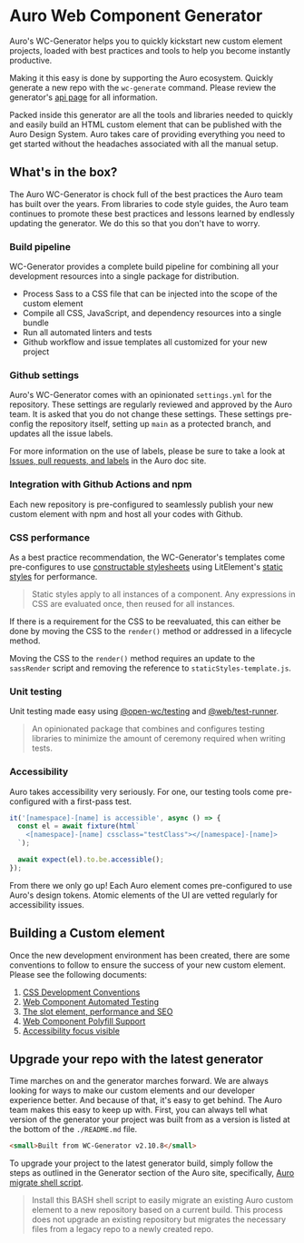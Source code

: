 # Auro Web Component Generator

Auro's WC-Generator helps you to quickly kickstart new custom element projects, loaded with best practices and tools to help you become instantly productive.

Making it this easy is done by supporting the Auro ecosystem. Quickly generate a new repo with the `wc-generate` command. Please review the generator's [api page](https://auro.alaskaair.com/getting-started/developers/generator/generator/api) for all information.

Packed inside this generator are all the tools and libraries needed to quickly and easily build an HTML custom element that can be published with the Auro Design System. Auro takes care of providing everything you need to get started without the headaches associated with all the manual setup.

## What's in the box?

The Auro WC-Generator is chock full of the best practices the Auro team has built over the years. From libraries to code style guides, the Auro team continues to promote these best practices and lessons learned by endlessly updating the generator. We do this so that you don't have to worry.

### Build pipeline

WC-Generator provides a complete build pipeline for combining all your development resources into a single package for distribution.

* Process Sass to a CSS file that can be injected into the scope of the custom element
* Compile all CSS, JavaScript, and dependency resources into a single bundle
* Run all automated linters and tests
* Github workflow and issue templates all customized for your new project

### Github settings

Auro's WC-Generator comes with an opinionated `settings.yml` for the repository. These settings are regularly reviewed and approved by the Auro team. It is asked that you do not change these settings. These settings pre-config the repository itself, setting up `main` as a protected branch, and updates all the issue labels.

For more information on the use of labels, please be sure to take a look at [Issues, pull requests, and labels](https://auro.alaskaair.com/contributing/issues-prs-labels) in the Auro doc site.

### Integration with Github Actions and npm

Each new repository is pre-configured to seamlessly publish your new custom element with npm and host all your codes with Github.

### CSS performance

As a best practice recommendation, the WC-Generator's templates come pre-configures to use [constructable stylesheets](https://developers.google.com/web/updates/2019/02/constructable-stylesheets) using LitElement's [static styles](https://lit-element.polymer-project.org/guide/styles#expressions) for performance.

> Static styles apply to all instances of a component. Any expressions in CSS are evaluated once, then reused for all instances.

If there is a requirement for the CSS to be reevaluated, this can either be done by moving the CSS to the `render()` method or addressed in a lifecycle method.

Moving the CSS to the `render()` method requires an update to the `sassRender` script and removing the reference to `staticStyles-template.js`.

### Unit testing

Unit testing made easy using [@open-wc/testing](https://open-wc.org/docs/testing/helpers/) and [@web/test-runner](https://modern-web.dev/docs/test-runner/overview/).

> An opinionated package that combines and configures testing libraries to minimize the amount of ceremony required when writing tests.

### Accessibility

Auro takes accessibility very seriously. For one, our testing tools come pre-configured with a first-pass test.

```js
it('[namespace]-[name] is accessible', async () => {
  const el = await fixture(html`
    <[namespace]-[name] cssclass="testClass"></[namespace]-[name]>
  `);

  await expect(el).to.be.accessible();
});
```

From there we only go up! Each Auro element comes pre-configured to use Auro's design tokens. Atomic elements of the UI are vetted regularly for accessibility issues.

## Building a Custom element

Once the new development environment has been created, there are some conventions to follow to ensure the success of your new custom element. Please see the following documents:

1. [CSS Development Conventions](https://auro.alaskaair.com/support/css-conventions)
1. [Web Component Automated Testing](https://auro.alaskaair.com/support/tests)
1. [The slot element, performance and SEO](https://auro.alaskaair.com/support/slots)
1. [Web Component Polyfill Support](https://auro.alaskaair.com/support/polyfills/focusvisible)
1. [Accessibility focus visible](https://auro.alaskaair.com/support/polyfills/focusvisible)


## Upgrade your repo with the latest generator

Time marches on and the generator marches forward. We are always looking for ways to make our custom elements and our developer experience better. And because of that, it's easy to get behind. The Auro team makes this easy to keep up with. First, you can always tell what version of the generator your project was built from as a version is listed at the bottom of the `./README.md` file.

```html
<small>Built from WC-Generator v2.10.8</small>
```

To upgrade your project to the latest generator build, simply follow the steps as outlined in the Generator section of the Auro site, specifically, [Auro migrate shell script](https://auro.alaskaair.com/getting-started/developers/generator/upgrade).

> Install this BASH shell script to easily migrate an existing Auro custom element to a new repository based on a current build. This process does not upgrade an existing repository but migrates the necessary files from a legacy repo to a newly created repo.

